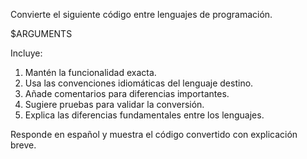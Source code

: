 Convierte el siguiente código entre lenguajes de programación.

$ARGUMENTS

Incluye:
1. Mantén la funcionalidad exacta.
2. Usa las convenciones idiomáticas del lenguaje destino.
3. Añade comentarios para diferencias importantes.
4. Sugiere pruebas para validar la conversión.
5. Explica las diferencias fundamentales entre los lenguajes.

Responde en español y muestra el código convertido con explicación breve. 